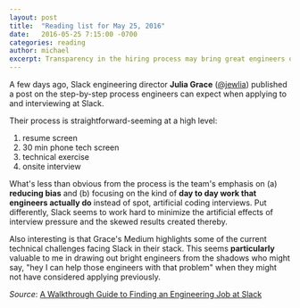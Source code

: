 ```yaml
---
layout: post
title:  "Reading list for May 25, 2016"
date:   2016-05-25 7:15:00 -0700
categories: reading
author: michael
excerpt: Transparency in the hiring process may bring great engineers out of the shadows for Slack.
---
```


A few days ago, Slack engineering director **Julia Grace** ([@jewlia](https://twitter.com/jewelia)) published a post on the step-by-step process engineers can expect when applying to and interviewing at Slack.

Their process is straightforward-seeming at a high level:

1. resume screen
2. 30 min phone tech screen
3. technical exercise
4. onsite interview

What's less than obvious from the process is the team's emphasis on (a) **reducing bias** and (b) focusing on the kind of **day to day work that engineers actually do** instead of spot, artificial coding interviews. Put differently, Slack seems to work hard to minimize the artificial effects of interview pressure and the skewed results created thereby.

Also interesting is that Grace's Medium highlights some of the current technical challenges facing Slack in their stack. This seems **particularly** valuable to me in drawing out bright engineers from the shadows who might say, "hey I can help those engineers with that problem" when they might not have considered applying previously.

*Source*: [A Walkthrough Guide to Finding an Engineering Job at Slack](https://slack.engineering/a-walkthrough-guide-to-finding-an-engineering-job-at-slack-dc07dd7b0144)
